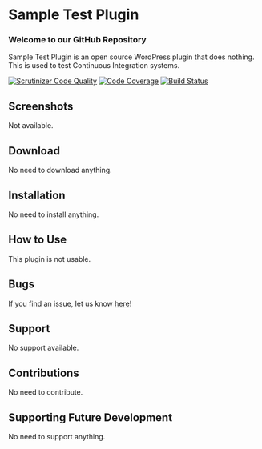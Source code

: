 # Sample Test Plugin

### Welcome to our GitHub Repository

Sample Test Plugin is an open source WordPress plugin that does nothing. This is used to test Continuous Integration systems.

[![Scrutinizer Code Quality](https://scrutinizer-ci.com/g/michaeluno/sample-test-plugin/badges/quality-score.png?b=master)](https://scrutinizer-ci.com/g/michaeluno/sample-test-plugin/?branch=master)
[![Code Coverage](https://scrutinizer-ci.com/g/michaeluno/sample-test-plugin/badges/coverage.png?b=master)](https://scrutinizer-ci.com/g/michaeluno/sample-test-plugin/?branch=master)
[![Build Status](https://scrutinizer-ci.com/g/michaeluno/sample-test-plugin/badges/build.png?b=master)](https://scrutinizer-ci.com/g/michaeluno/sample-test-plugin/build-status/master)

## Screenshots 

Not available.

## Download ##

No need to download anything.

## Installation ##

No need to install anything.

## How to Use ##

This plugin is not usable.
 
## Bugs ##
If you find an issue, let us know [here](https://github.com/michaeluno/sample-test-plugin/issues)!

## Support ##
No support available.

## Contributions ##

No need to contribute.

## Supporting Future Development ##

No need to support anything.
